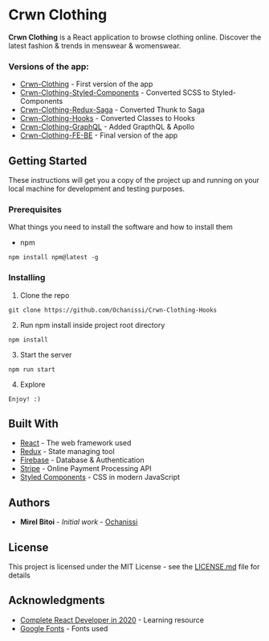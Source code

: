 # Crwn Clothing

**Crwn Clothing** is a React application to browse clothing online. Discover the latest fashion & trends in menswear & womenswear.

### Versions of the app:

- [Crwn-Clothing](https://github.com/Ochanissi/Crwn-Clothing) - First version of the app
- [Crwn-Clothing-Styled-Components](https://github.com/Ochanissi/Crwn-Clothing-Styled-Components) - Converted SCSS to Styled-Components
- [Crwn-Clothing-Redux-Saga](https://github.com/Ochanissi/Crwn-Clothing-Redux-Saga) - Converted Thunk to Saga
- [Crwn-Clothing-Hooks](https://github.com/Ochanissi/Crwn-Clothing-Hooks) - Converted Classes to Hooks
- [Crwn-Clothing-GraphQL](https://github.com/Ochanissi/Crwn-Clothing-GraphQL) - Added GrapthQL & Apollo
- [Crwn-Clothing-FE-BE](https://github.com/Ochanissi/Crwn-Clothing-FE-BE) - Final version of the app

## Getting Started

These instructions will get you a copy of the project up and running on your local machine for development and testing purposes.

### Prerequisites

What things you need to install the software and how to install them

- npm

```
npm install npm@latest -g
```

### Installing

1. Clone the repo

```
git clone https://github.com/Ochanissi/Crwn-Clothing-Hooks
```

2. Run npm install inside project root directory

```
npm install
```

3. Start the server

```
npm run start
```

4. Explore

```
Enjoy! :)
```

## Built With

- [React](https://reactjs.org/docs/getting-started.html) - The web framework used
- [Redux](https://redux.js.org/introduction/getting-started) - State managing tool
- [Firebase](https://firebase.google.com/) - Database & Authentication
- [Stripe](https://stripe.com/docs/) - Online Payment Processing API
- [Styled Components](https://styled-components.com/) - CSS in modern JavaScript

## Authors

- **Mirel Bitoi** - _Initial work_ - [Ochanissi](https://github.com/Ochanissi)

## License

This project is licensed under the MIT License - see the [LICENSE.md](LICENSE.md) file for details

## Acknowledgments

- [Complete React Developer in 2020](https://www.udemy.com/course/complete-react-developer-zero-to-mastery/) - Learning resource
- [Google Fonts](https://fonts.google.com/) - Fonts used
